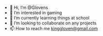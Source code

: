 - 👋 Hi, I’m @Glovens
- 👀 I’m interested in gaming
- 🌱 I’m currently learning things at school
- 💞️ I’m looking to collaborate on any projects
- 📫 How to reach me kinggloven@gmail.com

<!---
Glovens/Glovens is a ✨ special ✨ repository because its `README.md` (this file) appears on your GitHub profile.
You can click the Preview link to take a look at your changes.
--->
